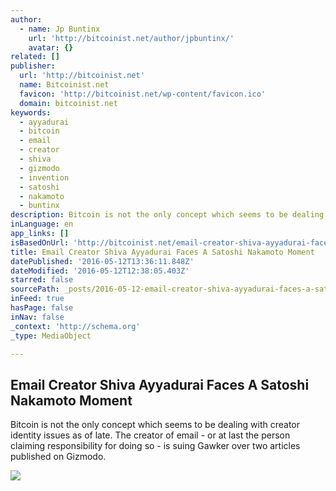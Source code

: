 ```yaml
---
author:
  - name: Jp Buntinx
    url: 'http://bitcoinist.net/author/jpbuntinx/'
    avatar: {}
related: []
publisher:
  url: 'http://bitcoinist.net'
  name: Bitcoinist.net
  favicon: 'http://bitcoinist.net/wp-content/favicon.ico'
  domain: bitcoinist.net
keywords:
  - ayyadurai
  - bitcoin
  - email
  - creator
  - shiva
  - gizmodo
  - invention
  - satoshi
  - nakamoto
  - buntinx
description: Bitcoin is not the only concept which seems to be dealing with creator identity issues as of late. The creator of email - or at last the person claiming responsibility for doing so - is suing Gawker over two articles published on Gizmodo.
inLanguage: en
app_links: []
isBasedOnUrl: 'http://bitcoinist.net/email-creator-shiva-ayyadurai-faces-a-satoshi-nakamoto-moment/'
title: Email Creator Shiva Ayyadurai Faces A Satoshi Nakamoto Moment
datePublished: '2016-05-12T13:36:11.848Z'
dateModified: '2016-05-12T12:38:05.403Z'
starred: false
sourcePath: _posts/2016-05-12-email-creator-shiva-ayyadurai-faces-a-satoshi-nakamoto-momen.md
inFeed: true
hasPage: false
inNav: false
_context: 'http://schema.org'
_type: MediaObject

---
```

<article style=""><h1>Email Creator Shiva Ayyadurai Faces A Satoshi Nakamoto Moment</h1><p>Bitcoin is not the only concept which seems to be dealing with creator identity issues as of late. The creator of email - or at last the person claiming responsibility for doing so - is suing Gawker over two articles published on Gizmodo.</p><img src="http://bitcoinist.net/wp-content/uploads/2016/05/shutterstock_400255669.jpg" /></article>